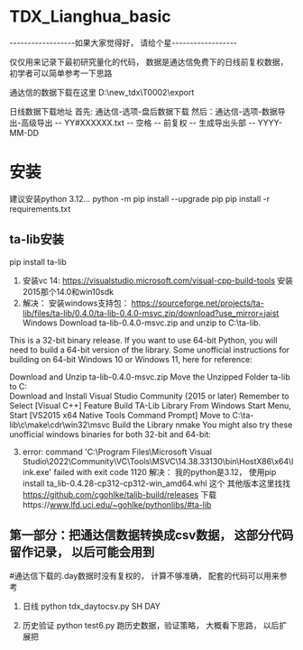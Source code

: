 # TDX_Lianghua_basic
------------------如果大家觉得好， 请给个星------------------

仅仅用来记录下最初研究量化的代码， 数据是通达信免费下的日线前复权数据， 初学者可以简单参考一下思路 

通达信的数据下载在这里
D:\new_tdx\T0002\export

日线数据下载地址
首先: 通达信-选项-盘后数据下载
然后：通达信-选项-数据导出-高级导出
-- YY#XXXXXX.txt
-- 空格
-- 前复权
-- 生成导出头部
-- YYYY-MM-DD





# 安装

建议安装python 3.12...
python -m pip install --upgrade pip
pip install -r requirements.txt


## ta-lib安装
pip install ta-lib

1. 安装vc 14: 
https://visualstudio.microsoft.com/visual-cpp-build-tools 安装2015那个14.0和win10sdk
2. 解决： 安装windows支持包： https://sourceforge.net/projects/ta-lib/files/ta-lib/0.4.0/ta-lib-0.4.0-msvc.zip/download?use_mirror=jaist
Windows
Download ta-lib-0.4.0-msvc.zip and unzip to C:\ta-lib.

This is a 32-bit binary release. If you want to use 64-bit Python, you will need to build a 64-bit version of the library. Some unofficial instructions for building on 64-bit Windows 10 or Windows 11, here for reference:

Download and Unzip ta-lib-0.4.0-msvc.zip
Move the Unzipped Folder ta-lib to C:\
Download and Install Visual Studio Community (2015 or later)
Remember to Select [Visual C++] Feature
Build TA-Lib Library
From Windows Start Menu, Start [VS2015 x64 Native Tools Command Prompt]
Move to C:\ta-lib\c\make\cdr\win32\msvc
Build the Library nmake
You might also try these unofficial windows binaries for both 32-bit and 64-bit:

3. error: command 'C:\\Program Files\\Microsoft Visual Studio\\2022\\Community\\VC\\Tools\\MSVC\\14.38.33130\\bin\\HostX86\\x64\\link.exe' failed with exit code 1120
解决： 我的python是3.12， 使用pip install ta_lib-0.4.28-cp312-cp312-win_amd64.whl 这个
其他版本这里找找 https://github.com/cgohlke/talib-build/releases
下载https://www.lfd.uci.edu/~gohlke/pythonlibs/#ta-lib 


## 第一部分：把通达信数据转换成csv数据， 这部分代码留作记录， 以后可能会用到

#通达信下载的.day数据时没有复权的， 计算不够准确， 配套的代码可以用来参考
1. 日线
python tdx_daytocsv.py SH DAY 

2. 历史验证
python test6.py 跑历史数据，验证策略， 大概看下思路， 以后扩展把
